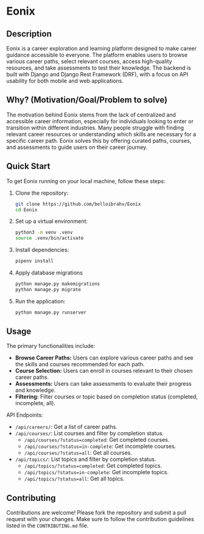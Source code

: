 # Eonix

## Description
Eonix is a career exploration and learning platform designed to make career guidance accessible to everyone. The platform enables users to browse various career paths, select relevant courses, access high-quality resources, and take assessments to test their knowledge. The backend is built with Django and Django Rest Framework (DRF), with a focus on API usability for both mobile and web applications.

## Why? (Motivation/Goal/Problem to solve)
The motivation behind Eonix stems from the lack of centralized and accessible career information, especially for individuals looking to enter or transition within different industries. Many people struggle with finding relevant career resources or understanding which skills are necessary for a specific career path. Eonix solves this by offering curated paths, courses, and assessments to guide users on their career journey.

## Quick Start
To get Eonix running on your local machine, follow these steps:

1. Clone the repository:
   ```bash
   git clone https://github.com/belloibrahv/Eonix
   cd Eonix
   ```

2. Set up a virtual environment:
   ```bash
   python3 -m venv .venv
   source .venv/bin/activate
   ```

3. Install dependencies:
   ```bash
   pipenv install
   ```

4. Apply database migrations
   ```bash
   python manage.py makemigrations
   python manage.py migrate
   ```

5. Run the application:
   ```bash
   python manage.py runserver
   ```

## Usage
The primary functionalities include:

- **Browse Career Paths:** Users can explore various career paths and see the skills and courses recommended for each path.
- **Course Selection:** Users can enroll in courses relevant to their chosen career paths.
- **Assessments:** Users can take assessments to evaluate their progress and knowledge.
- **Filtering:** Filter courses or topic based on completion status (completed, incomplete, all).

API Endpoints:
- `/api/careers/`: Get a list of career paths.
- `/api/courses/`: List courses and filter by completion status.
  - `/api/courses/?status=completed`: Get completed courses.
  - `/api/courses/?status=in-complete`: Get incomplete courses.
  - `/api/courses/?status=all`: Get all courses.
- `/api/topics/`: List topics and filter by completion status.
  - `/api/topics/?status=completed`: Get completed topics.
  - `/api/topics/?status=in-complete`: Get incomplete topics.
  - `/api/topics/?status=all`: Get all topics.


## Contributing
Contributions are welcome! Please fork the repository and submit a pull request with your changes. Make sure to follow the contribution guidelines listed in the `CONTRIBUTING.md` file.
